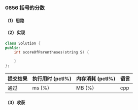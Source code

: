 ### 0856 括号的分数

#### （1）思路

#### （2）实现

```cpp
class Solution {
public:
    int scoreOfParentheses(string S) {

    }
};
```

| 提交结果 | 执行用时 (pctl%) | 内存消耗 (pctl%) | 语言 |
|:---------|:-----------------|:-----------------|:-----|
| 通过     |  ms (%)   |  MB (%)  | cpp  |

#### （3）收获
